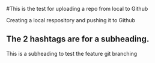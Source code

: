 #This is the test for uploading a repo from local to Github

Creating a local respository and pushing it to Github

## The 2 hashtags are for a subheading.

This is a subheading to test the feature git branching